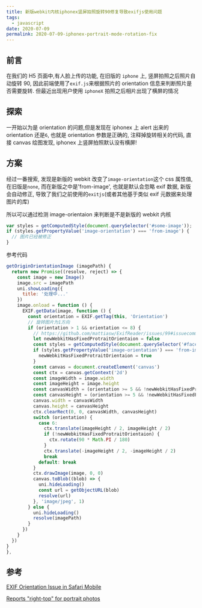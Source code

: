 ```yaml
---
title: 新版webkit内核iphonex竖屏拍照旋转90修复导致exifjs使用问题
tags:
  - javascript
date: 2020-07-09
permalink: 2020-07-09-iphonex-portrait-mode-rotation-fix
---
```


## 前言

在我们的 H5 页面中,有人脸上传的功能, 在旧版的 `iphone` 上, 竖屏拍照之后照片自动旋转 90, 因此前端使用了`exif.js`来根据照片的 orientation 信息来判断照片是否需要旋转. 但最近出现用户使用 `iphoneX` 拍照之后相片出现了横屏的情况

## 探索

一开始以为是 orientation 的问题,但是发现在 iphonex 上 alert 出来的 orientation 还是`6`, 也就是 orientation 参数是正确的, 注释掉旋转相关的代码, 直接 canvas 绘图发现, iphonex 上竖屏拍照默认没有横屏!

## 方案

经过一番搜索, 发现是新版的 webkit 改变了`image-orientation`这个 css 属性值, 在旧版是`none`, 而在新版之中是'from-image', 也就是默认会忽略 exif 数据, 新版会自动修正, 导致了我们之前使用的`exitjs`(或者其他基于类似 exif 元数据来处理图片的库)

所以可以通过检测 image-orientaion 来判断是不是新版的 webkit 内核

```js
var styles = getComputedStyle(document.querySelector('#some-image'));
if (styles.getPropertyValue('image-orientation') === 'from-image') {
  // 图片已经被修正
}
```

参考代码

```js
getOriginOrientationImage (imagePath) {
  return new Promise((resolve, reject) => {
    const image = new Image()
    image.src = imagePath
    uni.showLoading({
      title: '处理中...'
    })
    image.onload = function () {
      EXIF.getData(image, function () {
        const orientation = EXIF.getTag(this, 'Orientation')
        // 旋转图片为1方向
        if (orientation > 1 && orientation <= 8) {
          // https://github.com/mattiasw/ExifReader/issues/99#issuecomment-640217716
          let newWebkitHasFixedProtraitOrientaion = false
          const styles = getComputedStyle(document.querySelector('#face-image'))
          if (styles.getPropertyValue('image-orientation') === 'from-image') {
            newWebkitHasFixedProtraitOrientaion = true
          }
          const canvas = document.createElement('canvas')
          const ctx = canvas.getContext('2d')
          const imageWidth = image.width
          const imageHeight = image.height
          const canvasWidth = (orientation >= 5 && !newWebkitHasFixedProtraitOrientaion) ? imageHeight : imageWidth
          const canvasHeight = (orientation >= 5 && !newWebkitHasFixedProtraitOrientaion) ? imageWidth : imageHeight
          canvas.width = canvasWidth
          canvas.height = canvasHeight
          ctx.clearRect(0, 0, canvasWidth, canvasHeight)
          switch (orientation) {
            case 6:
              ctx.translate(imageHeight / 2, imageHeight / 2)
              if (!newWebkitHasFixedProtraitOrientaion) {
                ctx.rotate(90 * Math.PI / 180)
              }
              ctx.translate(-imageHeight / 2, -imageHeight / 2)
              break
            default: break
          }
          ctx.drawImage(image, 0, 0)
          canvas.toBlob((blob) => {
            uni.hideLoading()
            const url = getObjectURL(blob)
            resolve(url)
          }, 'image/jpeg', 1)
        } else {
          uni.hideLoading()
          resolve(imagePath)
        }
      })
    }
  })
}
},
```

## 参考

[EXIF Orientation Issue in Safari Mobile](https://stackoverflow.com/questions/61390195/exif-orientation-issue-in-safari-mobile)

[Reports "right-top" for portrait photos](https://github.com/mattiasw/ExifReader/issues/99#issuecomment-640217716)
